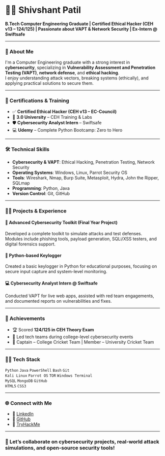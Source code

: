 # 👨‍💻 Shivshant Patil

**B.Tech Computer Engineering Graduate | Certified Ethical Hacker (CEH v13 – 124/125) | Passionate about VAPT & Network Security | Ex-Intern @ Swiftsafe**

---

### 🎯 About Me

I'm a Computer Engineering graduate with a strong interest in **cybersecurity**, specializing in **Vulnerability Assessment and Penetration Testing (VAPT)**, **network defense**, and **ethical hacking**.  
I enjoy understanding attack vectors, breaking systems (ethically), and applying practical solutions to secure them.

---

### 📜 Certifications & Training

- ✅ **Certified Ethical Hacker (CEH v13 – EC-Council)**  
- 🧠 **3.0 University** – CEH Training & Labs  
- 🛡️ **Cybersecurity Analyst Intern** – Swiftsafe  
- 💻 **Udemy** – Complete Python Bootcamp: Zero to Hero  

---

### 🛠️ Technical Skills

- **Cybersecurity & VAPT**: Ethical Hacking, Penetration Testing, Network Security  
- **Operating Systems**: Windows, Linux, Parrot Security OS  
- **Tools**: Wireshark, Nmap, Burp Suite, Metasploit, Hydra, John the Ripper, SQLmap  
- **Programming**: Python, Java  
- **Version Control**: Git, GitHub  

---

### 👨‍💼 Projects & Experience

#### 🔐 Advanced Cybersecurity Toolkit (Final Year Project)  
Developed a complete toolkit to simulate attacks and test defenses. Modules include phishing tools, payload generation, SQLi/XSS testers, and digital forensics support.

#### 🧰 Python-based Keylogger  
Created a basic keylogger in Python for educational purposes, focusing on secure input capture and system-level monitoring.

#### 💻 Cybersecurity Analyst Intern @ Swiftsafe  
Conducted VAPT for live web apps, assisted with red team engagements, and documented reports on vulnerabilities and fixes.

---

### 🏅 Achievements

- 🏆 Scored **124/125 in CEH Theory Exam**  
- 🎯 Led tech teams during college-level cybersecurity events  
- 🏏 Captain – College Cricket Team | Member – University Cricket Team  

---

### 👨‍💻 Tech Stack

`Python` `Java` `PowerShell` `Bash` `Git`  
`Kali Linux` `Parrot OS` `TOR` `Windows Terminal`  
`MySQL` `MongoDB` `GitHub`  
`HTML5` `CSS3`

---

### 🌐 Connect with Me

- 🔗 [LinkedIn](https://linkedin.com/in/shivshant-patil-b58aaa281)  
- 🔗 [GitHub](https://github.com/Shivshantp)  
- 🔗 [TryHackMe](https://tryhackme.com/p/shivshantp)

---

### 🚀 Let’s collaborate on cybersecurity projects, real-world attack simulations, and open-source security tools!
